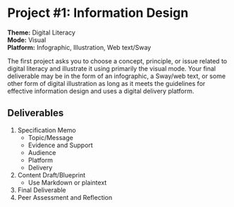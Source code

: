 # Project #1: Information Design 
**Theme:** Digital Literacy  
**Mode:** Visual  
**Platform:** Infographic, Illustration, Web text/Sway    

The first project asks you to choose a concept, principle, or issue related to digital literacy and illustrate it using primarily the visual mode. Your final deliverable may be in the form of an infographic, a Sway/web text, or some other form of digital illustration as long as it meets the guidelines for effective information design and uses a digital delivery platform. 

## Deliverables
1. Specification Memo 
    * Topic/Message
    * Evidence and Support
    * Audience
    * Platform
    * Delivery 
2. Content Draft/Blueprint 
    * Use Markdown or plaintext 
3. Final Deliverable 
4. Peer Assessment and Reflection 

